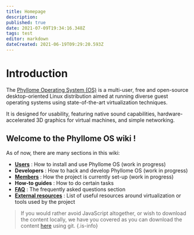 ```yaml
---
title: Homepage
description: 
published: true
date: 2021-07-09T19:34:16.348Z
tags: test
editor: markdown
dateCreated: 2021-06-19T09:29:20.593Z
---
```


# Introduction

The [Phyllome Operating System (OS)](https://phyllo.me/) is a multi-user, free and open-source desktop-oriented Linux distribution aimed at running diverse guest operating systems using state-of-the-art virtualization techniques. 

It is designed for usability, featuring native sound capabilities, hardware-accelerated 3D graphics for virtual machines, and simple networking. 

## Welcome to the Phyllome OS wiki !

As of now, there are many sections in this wiki:

* **[Users](/users)** : How to install and use Phyllome OS (work in progress)
* **Developers** : How to hack and develop Phyllome OS (work in progress)
* **[Members](/members)** : How the project is currently set-up (work in progress)
* **How-to guides** : How to do certain tasks
* **[FAQ](/faq)** : The frequently asked questions section 
* **[External resources](/resources)** : List of useful resources around virtualization or tools used by the project

> If you would rather avoid JavaScript altogether, or wish to download the content locally, we have you covered as you can download the content [here](https://git.phyllo.me/home/wiki) using git. 
{.is-info}

